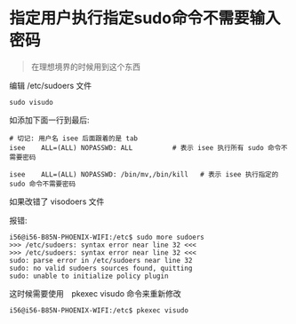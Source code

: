 # 指定用户执行指定sudo命令不需要输入密码
> 在理想境界的时候用到这个东西  

编辑 /etc/sudoers 文件  
```
sudo visudo
```

如添加下面一行到最后:  
```
# 切记: 用户名 isee 后面跟着的是 tab
isee    ALL=(ALL) NOPASSWD: ALL          # 表示 isee 执行所有 sudo 命令不需要密码

isee    ALL=(ALL) NOPASSWD: /bin/mv,/bin/kill   # 表示 isee 执行指定的 sudo 命令不需要密码
```

如果改错了 visodoers 文件   

报错:  
```
i56@i56-B85N-PHOENIX-WIFI:/etc$ sudo more sudoers
>>> /etc/sudoers: syntax error near line 32 <<<
>>> /etc/sudoers: syntax error near line 32 <<<
sudo: parse error in /etc/sudoers near line 32
sudo: no valid sudoers sources found, quitting
sudo: unable to initialize policy plugin
```

这时候需要使用　pkexec visudo 命令来重新修改  
```
i56@i56-B85N-PHOENIX-WIFI:/etc$ pkexec visudo
```
